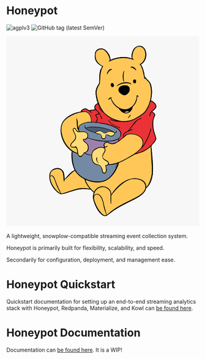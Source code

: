 # Honeypot

![agplv3](https://img.shields.io/badge/license-AGPLv3-brightgreen)
![GitHub tag (latest SemVer)](https://img.shields.io/github/v/tag/silverton-io/honeypot)

![Honeypot](site/docs/img/honeypot.png)

A lightweight, snowplow-compatible streaming event collection system.

Honeypot is primarily built for flexibility, scalability, and speed.

Secondarily for configuration, deployment, and management ease.


# Honeypot Quickstart

Quickstart documentation for setting up an end-to-end streaming analytics stack with Honeypot, Redpanda, Materialize, and Kowl can [be found here](https://silverton-io.github.io/honeypot/quickstart/getting-started/).


# Honeypot Documentation

Documentation can [be found here](https://silverton-io.github.io/honeypot/). It is a WIP!
